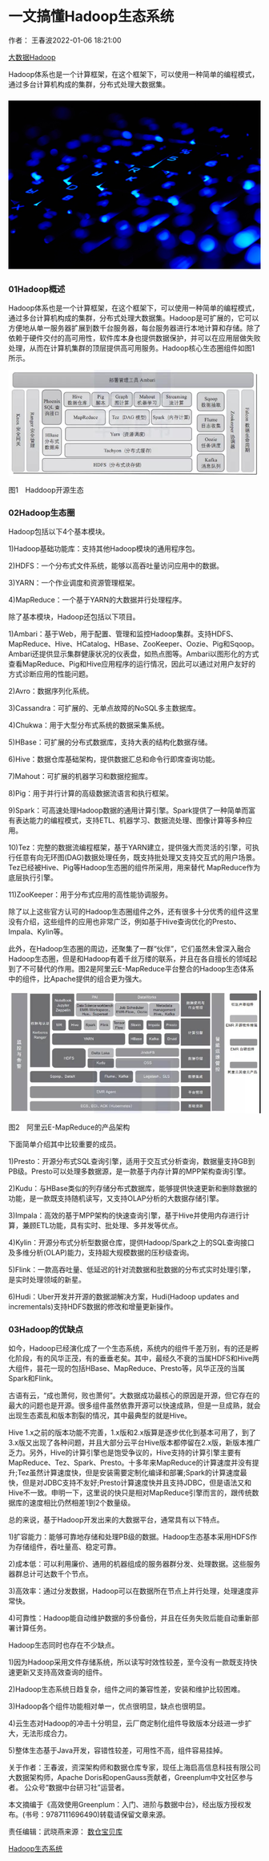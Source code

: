 # 一文搞懂Hadoop生态系统

作者： 王春波2022-01-06 18:21:00

[大数据](https://www.51cto.com/bigdata)[Hadoop](https://www.51cto.com/hadoop)

Hadoop体系也是一个计算框架，在这个框架下，可以使用一种简单的编程模式，通过多台计算机构成的集群，分布式处理大数据集。

### [![img](./一文搞懂Hadoop生态系统-hadoop生态系统.assets/12c2c41aae284f878d7ec7b9982f727e.jpg)](https://s5.51cto.com/oss/202201/06/12c2c41aae284f878d7ec7b9982f727e.jpg)

### 01Hadoop概述

Hadoop体系也是一个计算框架，在这个框架下，可以使用一种简单的编程模式，通过多台计算机构成的集群，分布式处理大数据集。Hadoop是可扩展的，它可以方便地从单一服务器扩展到数千台服务器，每台服务器进行本地计算和存储。除了依赖于硬件交付的高可用性，软件库本身也提供数据保护，并可以在应用层做失败处理，从而在计算机集群的顶层提供高可用服务。Hadoop核心生态圈组件如图1所示。

[![img](./一文搞懂Hadoop生态系统-hadoop生态系统.assets/8fb0ca1ed5cd8cc50765d29cfff73d9f.jpg)](https://s6.51cto.com/oss/202201/06/8fb0ca1ed5cd8cc50765d29cfff73d9f.jpg)

图1　Haddoop开源生态

### 02Hadoop生态圈

Hadoop包括以下4个基本模块。

1)Hadoop基础功能库：支持其他Hadoop模块的通用程序包。

2)HDFS：一个分布式文件系统，能够以高吞吐量访问应用中的数据。

3)YARN：一个作业调度和资源管理框架。

4)MapReduce：一个基于YARN的大数据并行处理程序。

除了基本模块，Hadoop还包括以下项目。

1)Ambari：基于Web，用于配置、管理和监控Hadoop集群。支持HDFS、MapReduce、Hive、HCatalog、HBase、ZooKeeper、Oozie、Pig和Sqoop。Ambari还提供显示集群健康状况的仪表盘，如热点图等。Ambari以图形化的方式查看MapReduce、Pig和Hive应用程序的运行情况，因此可以通过对用户友好的方式诊断应用的性能问题。

2)Avro：数据序列化系统。

3)Cassandra：可扩展的、无单点故障的NoSQL多主数据库。

4)Chukwa：用于大型分布式系统的数据采集系统。

5)HBase：可扩展的分布式数据库，支持大表的结构化数据存储。

6)Hive：数据仓库基础架构，提供数据汇总和命令行即席查询功能。

7)Mahout：可扩展的机器学习和数据挖掘库。

8)Pig：用于并行计算的高级数据流语言和执行框架。

9)Spark：可高速处理Hadoop数据的通用计算引擎。Spark提供了一种简单而富有表达能力的编程模式，支持ETL、机器学习、数据流处理、图像计算等多种应用。

10)Tez：完整的数据流编程框架，基于YARN建立，提供强大而灵活的引擎，可执行任意有向无环图(DAG)数据处理任务，既支持批处理又支持交互式的用户场景。Tez已经被Hive、Pig等Hadoop生态圈的组件所采用，用来替代 MapReduce作为底层执行引擎。

11)ZooKeeper：用于分布式应用的高性能协调服务。

除了以上这些官方认可的Hadoop生态圈组件之外，还有很多十分优秀的组件这里没有介绍，这些组件的应用也非常广泛，例如基于Hive查询优化的Presto、Impala、Kylin等。

此外，在Hadoop生态圈的周边，还聚集了一群“伙伴”，它们虽然未曾深入融合Hadoop生态圈，但是和Hadoop有着千丝万缕的联系，并且在各自擅长的领域起到了不可替代的作用。图2是阿里云E-MapReduce平台整合的Hadoop生态体系中的组件，比Apache提供的组合更为强大。

[![img](./一文搞懂Hadoop生态系统-hadoop生态系统.assets/124a6d8343f9ab0fab2e903e4788a254.jpg)](https://s2.51cto.com/oss/202201/06/124a6d8343f9ab0fab2e903e4788a254.jpg)

图2　阿里云E-MapReduce的产品架构

下面简单介绍其中比较重要的成员。

1)Presto：开源分布式SQL查询引擎，适用于交互式分析查询，数据量支持GB到PB级。Presto可以处理多数据源，是一款基于内存计算的MPP架构查询引擎。

2)Kudu：与HBase类似的列存储分布式数据库，能够提供快速更新和删除数据的功能，是一款既支持随机读写，又支持OLAP分析的大数据存储引擎。

3)Impala：高效的基于MPP架构的快速查询引擎，基于Hive并使用内存进行计算，兼顾ETL功能，具有实时、批处理、多并发等优点。

4)Kylin：开源分布式分析型数据仓库，提供Hadoop/Spark之上的SQL查询接口及多维分析(OLAP)能力，支持超大规模数据的压秒级查询。

5)Flink：一款高吞吐量、低延迟的针对流数据和批数据的分布式实时处理引擎，是实时处理领域的新星。

6)Hudi：Uber开发并开源的数据湖解决方案，Hudi(Hadoop updates and incrementals)支持HDFS数据的修改和增量更新操作。

### 03Hadoop的优缺点

如今，Hadoop已经演化成了一个生态系统，系统内的组件千差万别，有的还是孵化阶段，有的风华正茂，有的垂垂老矣。其中，最经久不衰的当属HDFS和Hive两大组件，昙花一现的包括HBase、MapReduce、Presto等，风华正茂的当属Spark和Flink。

古语有云，“成也萧何，败也萧何”。大数据成功最核心的原因是开源，但它存在的最大的问题也是开源。很多组件虽然依靠开源可以快速成熟，但是一旦成熟，就会出现生态紊乱和版本割裂的情况，其中最典型的就是Hive。

Hive 1.x之前的版本功能不完善，1.x版和2.x版算是逐步优化到基本可用了，到了3.x版又出现了各种问题，并且大部分云平台Hive版本都停留在2.x版，新版本推广乏力。另外，Hive的计算引擎也是饱受争议的，Hive支持的计算引擎主要有MapReduce、Tez、Spark、Presto。十多年来MapReduce的计算速度并没有提升;Tez虽然计算速度快，但是安装需要定制化编译和部署;Spark的计算速度最快，但是对JDBC支持不友好;Presto计算速度快并且支持JDBC，但是语法又和Hive不一致。申明一下，这里说的快只是相对MapReduce引擎而言的，跟传统数据库的速度相比仍然相差1到2个数量级。

总的来说，基于Hadoop开发出来的大数据平台，通常具有以下特点。

1)扩容能力：能够可靠地存储和处理PB级的数据。Hadoop生态基本采用HDFS作为存储组件，吞吐量高、稳定可靠。

2)成本低：可以利用廉价、通用的机器组成的服务器群分发、处理数据。这些服务器群总计可达数千个节点。

3)高效率：通过分发数据，Hadoop可以在数据所在节点上并行处理，处理速度非常快。

4)可靠性：Hadoop能自动维护数据的多份备份，并且在任务失败后能自动重新部署计算任务。

Hadoop生态同时也存在不少缺点。

1)因为Hadoop采用文件存储系统，所以读写时效性较差，至今没有一款既支持快速更新又支持高效查询的组件。

2)Hadoop生态系统日趋复杂，组件之间的兼容性差，安装和维护比较困难。

3)Hadoop各个组件功能相对单一，优点很明显，缺点也很明显。

4)云生态对Hadoop的冲击十分明显，云厂商定制化组件导致版本分歧进一步扩大，无法形成合力。

5)整体生态基于Java开发，容错性较差，可用性不高，组件容易挂掉。

关于作者：王春波，资深架构师和数据仓库专家，现任上海启高信息科技有限公司大数据架构师，Apache Doris和openGauss贡献者，Greenplum中文社区参与者。 公众号“数据中台研习社”运营者。

 

本文摘编于《高效使用Greenplum：入门、进阶与数据中台》，经出版方授权发布。(书号：9787111696490)转载请保留文章来源。

 

责任编辑：武晓燕来源： [数仓宝贝库](https://mp.weixin.qq.com/s/J7igFTrwYME7N3xEIlV-mQ)

[Hadoop](https://so.51cto.com/?keywords=Hadoop)[生态](https://so.51cto.com/?keywords=生态)[系统](https://so.51cto.com/?keywords=系统)